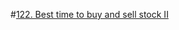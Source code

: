 #[122. Best time to buy and sell stock II](https://leetcode.com/problems/best-time-to-buy-and-sell-stock-ii/)